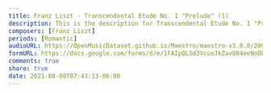 ```yaml
---
title: Franz Liszt - Transcendental Etude No. 1 "Prelude" (1)
description: This is the description for Transcendental Etude No. 1 "Prelude" by Franz Liszt
composers: [Franz Liszt]
periods: [Romantic]
audioURL: https://OpenMusicDataset.github.io/Maestro/maestro-v3.0.0/2008/MIDI-Unprocessed_04_R3_2008_01-07_ORIG_MID--AUDIO_04_R3_2008_wav--2.midi
formURL: https://docs.google.com/forms/d/e/1FAIpQLSd3VcuoJkZav804eeNoDbJv7Dhs7L4Czhx0dTRMAEawtIeCvQ/viewform
comments: true
share: true
date: 2021-08-08T07:43:13-06:00
---
```

